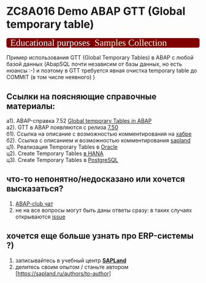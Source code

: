# ZC8A016 Demo ABAP GTT (Global temporary table)
<img src="https://github.com/OlegBash599/ZC8A016/blob/main/props/lbl.svg"/>

Пример использования GTT (Global Temporary Tables) в ABAP с любой базой данных (AbapSQL почти независим от базы данных, но есть нюансы :-) и поэтому в GTT требуется явная очистка temporary table до COMMIT (в том числе неявного) )
   
## Ссылки на поясняющие справочные материалы:
   а1). ABAP-справка 7.52 [Global temporary Tables in ABAP](https://help.sap.com/doc/abapdocu_752_index_htm/7.52/en-US/abenddic_database_tables_gtt.htm) \
   а2). GTT в ABAP появляются с релиза [7.50](https://help.sap.com/doc/abapdocu_750_index_htm/7.50/en-US/index.htm?file=abennews-750-types.htm) \
   б1). Ссылка на описание с возможностью комментирования на [хабре](https://habr.com/ru/articles/812985/) \
   б2). Ссылка с описанием и возможностью комментирования [sapland](https://sapland.ru/publications/ispolizovanie-vremennih-tablits-gtt-v-abap-razrabotkah.html)  \
   ц1). Реализация Temporary Tables в [Oracle](https://oracle-base.com/articles/misc/temporary-tables) \
   ц2). Create Temporary Tables [в HANA](https://help.sap.com/docs/SAP_HANA_PLATFORM/4fe29514fd584807ac9f2a04f6754767/20d58a5f75191014b2fe92141b7df228.html#loio20d58a5f75191014b2fe92141b7df228__create_table_global_temporary_option) \
   ц3). Create Temporary Tables в [PostgreSQL](https://www.postgresql.org/docs/16/sql-createtable.html) 
   
## что-то непонятно/недосказано или хочется высказаться?
1) [ABAP-club чат](https://t.me/ABAPclub)
2) не на все вопросы могут быть даны ответы сразу: в таких случаях открываются [issue](https://github.com/OlegBash599/ZC8A016/issues)


## хочется еще больше узнать про ERP-системы ?)
1) записывайтесь в учебный центр [<B>SAPLand</B>](https://edu.sapland.ru/center/)
2) делитесь своим опытом / станьте автором [https://sapland.ru/authors/to-author]
